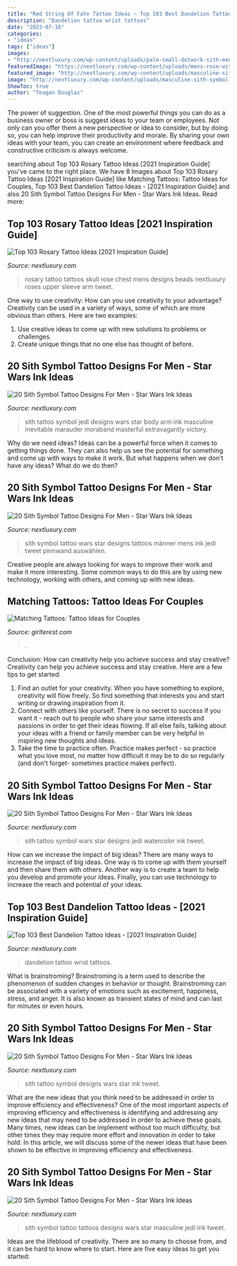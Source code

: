 ```yaml
---
title: "Red String Of Fate Tattoo Ideas ~ Top 103 Best Dandelion Tattoo Ideas"
description: "Dandelion tattoo wrist tattoos"
date: "2023-07-16"
categories:
- "ideas"
tags: ["ideas"]
images:
- "http://nextluxury.com/wp-content/uploads/palm-small-dotwork-sith-mens-symbol-tattoo-ideas.jpg"
featuredImage: "https://nextluxury.com/wp-content/uploads/mens-rose-with-rosary-tattoo-upper-chest-skull-design-shaded.jpg"
featured_image: "http://nextluxury.com/wp-content/uploads/masculine-sith-symbol-shoulder-tattoos-for-men.jpg"
image: "http://nextluxury.com/wp-content/uploads/masculine-sith-symbol-shoulder-tattoos-for-men.jpg"
ShowToc: true
author: "Teagan Douglas"
---
```



The power of suggestion.
One of the most powerful things you can do as a business owner or boss is suggest ideas to your team or employees. Not only can you offer them a new perspective or idea to consider, but by doing so, you can help improve their productivity and morale. By sharing your own ideas with your team, you can create an environment where feedback and constructive criticism is always welcome.

	

		
searching about Top 103 Rosary Tattoo Ideas [2021 Inspiration Guide] you've came to the right place. We have 8 Images about Top 103 Rosary Tattoo Ideas [2021 Inspiration Guide] like Matching Tattoos: Tattoo Ideas for Couples, Top 103 Best Dandelion Tattoo Ideas - [2021 Inspiration Guide] and also 20 Sith Symbol Tattoo Designs For Men - Star Wars Ink Ideas. Read more:
		
    
## Top 103 Rosary Tattoo Ideas [2021 Inspiration Guide]

<img loading=lazy src="https://nextluxury.com/wp-content/uploads/mens-rose-with-rosary-tattoo-upper-chest-skull-design-shaded.jpg" onerror="this.onerror=null;this.src='https://tse4.mm.bing.net/th?id=OIP.LiKUI3Lso6TCKJDruMfYPwHaHa&amp;pid=15.1';" alt="Top 103 Rosary Tattoo Ideas [2021 Inspiration Guide]">

_Source: nextluxury.com_

>rosary tattoo tattoos skull rose chest mens designs beads nextluxury roses upper sleeve arm tweet. 

	

One way to use creativity: How can you use creativity to your advantage?
Creativity can be used in a variety of ways, some of which are more obvious than others. Here are two examples: 
1. Use creative ideas to come up with new solutions to problems or challenges.
2. Create unique things that no one else has thought of before.

    
## 20 Sith Symbol Tattoo Designs For Men - Star Wars Ink Ideas

<img loading=lazy src="http://nextluxury.com/wp-content/uploads/gentleman-with-arm-sith-symbol-tattoo.jpg" onerror="this.onerror=null;this.src='https://tse3.mm.bing.net/th?id=OIP.7fm8pdTIyWAqLWLKwsNGvgHaHa&amp;pid=15.1';" alt="20 Sith Symbol Tattoo Designs For Men - Star Wars Ink Ideas">

_Source: nextluxury.com_

>sith tattoo symbol jedi designs wars star body arm ink masculine inevitable marauder moraband masterful extravagantly victory. 

	

Why do we need ideas?
Ideas can be a powerful force when it comes to getting things done. They can also help us see the potential for something and come up with ways to make it work. But what happens when we don't have any ideas? What do we do then?

    
## 20 Sith Symbol Tattoo Designs For Men - Star Wars Ink Ideas

<img loading=lazy src="http://nextluxury.com/wp-content/uploads/palm-small-dotwork-sith-mens-symbol-tattoo-ideas.jpg" onerror="this.onerror=null;this.src='https://tse3.mm.bing.net/th?id=OIP.XT086XiBi1jKPDbkTgsEUgHaHa&amp;pid=15.1';" alt="20 Sith Symbol Tattoo Designs For Men - Star Wars Ink Ideas">

_Source: nextluxury.com_

>sith symbol tattoo wars star designs tattoos männer mens ink jedi tweet pinnwand auswählen. 

	

Creative people are always looking for ways to improve their work and make it more interesting. Some common ways to do this are by using new technology, working with others, and coming up with new ideas.

    
## Matching Tattoos: Tattoo Ideas For Couples

<img loading=lazy src="https://girlterest.com/wp-content/uploads/2016/03/tattoo8.jpg" onerror="this.onerror=null;this.src='https://tse2.mm.bing.net/th?id=OIP.V-Wm6RA5mZGhtmHKYeA3QwHaJH&amp;pid=15.1';" alt="Matching Tattoos: Tattoo Ideas for Couples">

_Source: girlterest.com_

>. 

	

Conclusion: How can creativity help you achieve success and stay creative?
Creativity can help you achieve success and stay creative. Here are a few tips to get started: 
1. Find an outlet for your creativity. When you have something to explore, creativity will flow freely. So find something that interests you and start writing or drawing inspiration from it. 
2. Connect with others like yourself. There is no secret to success if you want it - reach out to people who share your same interests and passions in order to get their ideas flowing. If all else fails, talking about your ideas with a friend or family member can be very helpful in inspiring new thoughts and ideas. 
3. Take the time to practice often. Practice makes perfect - so practice what you love most, no matter how difficult it may be to do so regularly (and don't forget- sometimes practice makes perfect).

    
## 20 Sith Symbol Tattoo Designs For Men - Star Wars Ink Ideas

<img loading=lazy src="http://nextluxury.com/wp-content/uploads/watercolor-leg-calf-sith-symbol-tattoo-ideas-on-guys.jpg" onerror="this.onerror=null;this.src='https://tse4.mm.bing.net/th?id=OIP.F30qBk0w7IaRTneMpuCgiAHaHa&amp;pid=15.1';" alt="20 Sith Symbol Tattoo Designs For Men - Star Wars Ink Ideas">

_Source: nextluxury.com_

>sith tattoo symbol wars star designs jedi watercolor ink tweet. 

	

How can we increase the impact of big ideas?
There are many ways to increase the impact of big ideas. One way is to come up with them yourself and then share them with others. Another way is to create a team to help you develop and promote your ideas. Finally, you can use technology to increase the reach and potential of your ideas.

    
## Top 103 Best Dandelion Tattoo Ideas - [2021 Inspiration Guide]

<img loading=lazy src="https://nextluxury.com/wp-content/uploads/wrist-small-dandelion-tattoo.jpg" onerror="this.onerror=null;this.src='https://tse4.mm.bing.net/th?id=OIP.fIWt9vwxgPv-7juf6dKBPAHaJQ&amp;pid=15.1';" alt="Top 103 Best Dandelion Tattoo Ideas - [2021 Inspiration Guide]">

_Source: nextluxury.com_

>dandelion tattoo wrist tattoos. 

	

What is brainstroming?
Brainstroming is a term used to describe the phenomenon of sudden changes in behavior or thought. Brainstroming can be associated with a variety of emotions such as excitement, happiness, stress, and anger. It is also known as transient states of mind and can last for minutes or even hours.

    
## 20 Sith Symbol Tattoo Designs For Men - Star Wars Ink Ideas

<img loading=lazy src="http://nextluxury.com/wp-content/uploads/red-and-black-arm-sith-symbol-male-tattoo-designs.jpg" onerror="this.onerror=null;this.src='https://tse1.mm.bing.net/th?id=OIP.DcliNFNE_dDr3DUTcxicKgHaHa&amp;pid=15.1';" alt="20 Sith Symbol Tattoo Designs For Men - Star Wars Ink Ideas">

_Source: nextluxury.com_

>sith tattoo symbol designs wars star ink tweet. 

	

What are the new ideas that you think need to be addressed in order to improve efficiency and effectiveness?
One of the most important aspects of improving efficiency and effectiveness is identifying and addressing any new ideas that may need to be addressed in order to achieve these goals. Many times, new ideas can be implement without too much difficulty, but other times they may require more effort and innovation in order to take hold. In this article, we will discuss some of the newer ideas that have been shown to be effective in improving efficiency and effectiveness.

    
## 20 Sith Symbol Tattoo Designs For Men - Star Wars Ink Ideas

<img loading=lazy src="http://nextluxury.com/wp-content/uploads/masculine-sith-symbol-shoulder-tattoos-for-men.jpg" onerror="this.onerror=null;this.src='https://tse4.mm.bing.net/th?id=OIP.0y2YeSfN-bpYOKBOPchvOAHaFj&amp;pid=15.1';" alt="20 Sith Symbol Tattoo Designs For Men - Star Wars Ink Ideas">

_Source: nextluxury.com_

>sith symbol tattoo tattoos designs wars star masculine jedi ink tweet. 

	

Ideas are the lifeblood of creativity. There are so many to choose from, and it can be hard to know where to start. Here are five easy ideas to get you started:

